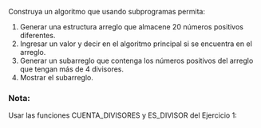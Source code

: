Construya un algoritmo que usando subprogramas permita:

1.  Generar una estructura arreglo que almacene 20 números positivos diferentes.
2.  Ingresar un valor y decir en el algoritmo principal si se encuentra en el arreglo.
3.  Generar un subarreglo que contenga los números positivos del arreglo que tengan más de 4 divisores.
4.  Mostrar el subarreglo.

### **Nota:**

Usar las funciones CUENTA_DIVISORES y ES_DIVISOR del Ejercicio 1:
